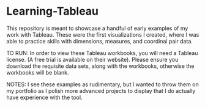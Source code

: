 # Learning-Tableau

This repository is meant to showcase a handful of early examples of my work with Tableau. These were the first visualizations I created, where I was able to practice skills with dimensions, measures, and coordinal pair data. 

TO RUN:
In order to view these Tableau workbooks, you will need a Tableau license. (A free trial is available on their website). Please ensure you download the requisite data sets, along with the workbooks, otherwise the workbooks will be blank.

NOTES:
I see these examples as rudimentary, but I wanted to throw them on my portfolio as I polish more advanced projects to display that I do actually have experience with the tool.
